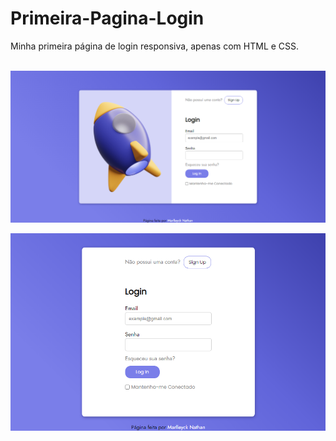 # Primeira-Pagina-Login


 Minha primeira página de login responsiva, apenas com HTML e CSS.

<br>

<img src="screenshots/screenshot.png" alt="screenshot"/>
<p align="center"><img src="screenshots/screenshot-tablet.png" alt="screenshot-tablet"/></p>

